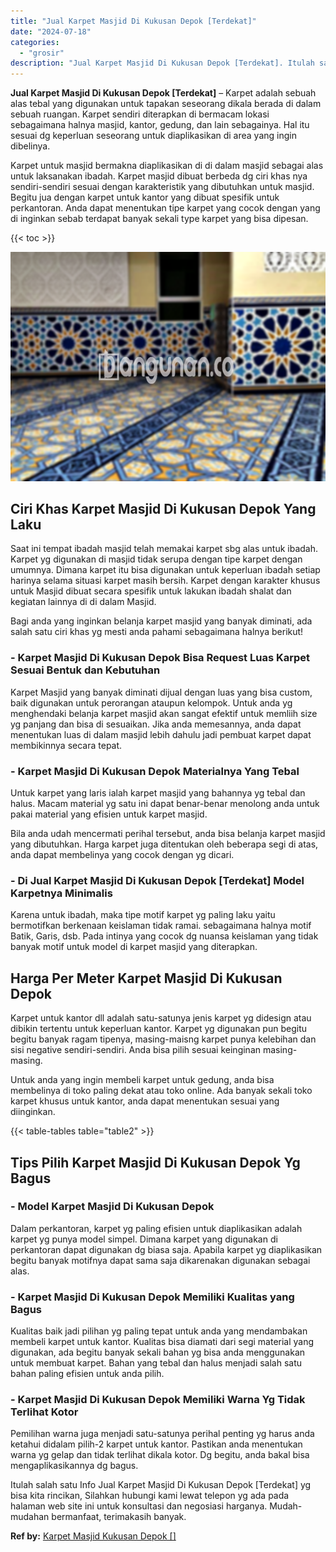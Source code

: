 ```yaml
---
title: "Jual Karpet Masjid Di Kukusan Depok [Terdekat]"
date: "2024-07-18"
categories: 
  - "grosir"
description: "Jual Karpet Masjid Di Kukusan Depok [Terdekat]. Itulah salah satu Info Jual Karpet Masjid Di Kukusan Depok [Terdekat] yg bisa kita rincikan, Silahkan hubun..."
---
```


**Jual Karpet Masjid Di Kukusan Depok \[Terdekat\]** – Karpet adalah sebuah alas tebal yang digunakan untuk tapakan seseorang dikala berada di dalam sebuah ruangan. Karpet sendiri diterapkan di bermacam lokasi sebagaimana halnya masjid, kantor, gedung, dan lain sebagainya. Hal itu sesuai dg keperluan seseorang untuk diaplikasikan di area yang ingin dibelinya.

Karpet untuk masjid bermakna diaplikasikan di di dalam masjid sebagai alas untuk laksanakan ibadah. Karpet masjid dibuat berbeda dg ciri khas nya sendiri-sendiri sesuai dengan karakteristik yang dibutuhkan untuk masjid. Begitu jua dengan karpet untuk kantor yang dibuat spesifik untuk perkantoran. Anda dapat menentukan tipe karpet yang cocok dengan yang di inginkan sebab terdapat banyak sekali type karpet yang bisa dipesan.

{{< toc >}}

![Jual Karpet Masjid Di Kukusan Depok [Terdekat]](/images/grosir-karpet-murah-44.png)

## Ciri Khas Karpet Masjid Di Kukusan Depok Yang Laku

Saat ini tempat ibadah masjid telah memakai karpet sbg alas untuk ibadah. Karpet yg digunakan di masjid tidak serupa dengan tipe karpet dengan umumnya. Dimana karpet itu bisa digunakan untuk keperluan ibadah setiap harinya selama situasi karpet masih bersih. Karpet dengan karakter khusus untuk Masjid dibuat secara spesifik untuk lakukan ibadah shalat dan kegiatan lainnya di di dalam Masjid.

Bagi anda yang inginkan belanja karpet masjid yang banyak diminati, ada salah satu ciri khas yg mesti anda pahami sebagaimana halnya berikut!

### \- Karpet Masjid Di Kukusan Depok Bisa Request Luas Karpet Sesuai Bentuk dan Kebutuhan

Karpet Masjid yang banyak diminati dijual dengan luas yang bisa custom, baik digunakan untuk perorangan ataupun kelompok. Untuk anda yg menghendaki belanja karpet masjid akan sangat efektif untuk memliih size yg panjang dan bisa di sesuaikan. Jika anda memesannya, anda dapat menentukan luas di dalam masjid lebih dahulu jadi pembuat karpet dapat membikinnya secara tepat.

### \- Karpet Masjid Di Kukusan Depok Materialnya Yang Tebal

Untuk karpet yang laris ialah karpet masjid yang bahannya yg tebal dan halus. Macam material yg satu ini dapat benar-benar menolong anda untuk pakai material yang efisien untuk karpet masjid.

Bila anda udah mencermati perihal tersebut, anda bisa belanja karpet masjid yang dibutuhkan. Harga karpet juga ditentukan oleh beberapa segi di atas, anda dapat membelinya yang cocok dengan yg dicari.

### \- Di Jual Karpet Masjid Di Kukusan Depok \[Terdekat\] Model Karpetnya Minimalis

Karena untuk ibadah, maka tipe motif karpet yg paling laku yaitu bermotifkan berkenaan keislaman tidak ramai. sebagaimana halnya motif Batik, Garis, dsb. Pada intinya yang cocok dg nuansa keislaman yang tidak banyak motif untuk model di karpet masjid yang diterapkan.

## Harga Per Meter Karpet Masjid Di Kukusan Depok

Karpet untuk kantor dll adalah satu-satunya jenis karpet yg didesign atau dibikin tertentu untuk keperluan kantor. Karpet yg digunakan pun begitu begitu banyak ragam tipenya, masing-maisng karpet punya kelebihan dan sisi negative sendiri-sendiri. Anda bisa pilih sesuai keinginan masing-masing.

Untuk anda yang ingin membeli karpet untuk gedung, anda bisa membelinya di toko paling dekat atau toko online. Ada banyak sekali toko karpet khusus untuk kantor, anda dapat menentukan sesuai yang diinginkan.

{{< table-tables table="table2" >}}

## Tips Pilih Karpet Masjid Di Kukusan Depok Yg Bagus

### \- Model Karpet Masjid Di Kukusan Depok

Dalam perkantoran, karpet yg paling efisien untuk diaplikasikan adalah karpet yg punya model simpel. Dimana karpet yang digunakan di perkantoran dapat digunakan dg biasa saja. Apabila karpet yg diaplikasikan begitu banyak motifnya dapat sama saja dikarenakan digunakan sebagai alas.

### \- Karpet Masjid Di Kukusan Depok Memiliki Kualitas yang Bagus

Kualitas baik jadi pilihan yg paling tepat untuk anda yang mendambakan membeli karpet untuk kantor. Kualitas bisa diamati dari segi material yang digunakan, ada begitu banyak sekali bahan yg bisa anda menggunakan untuk membuat karpet. Bahan yang tebal dan halus menjadi salah satu bahan paling efisien untuk anda pilih.

### \- Karpet Masjid Di Kukusan Depok Memiliki Warna Yg Tidak Terlihat Kotor

Pemilihan warna juga menjadi satu-satunya perihal penting yg harus anda ketahui didalam pilih-2 karpet untuk kantor. Pastikan anda menentukan warna yg gelap dan tidak terlihat dikala kotor. Dg begitu, anda bakal bisa mengaplikasikannya dg bagus.

Itulah salah satu Info Jual Karpet Masjid Di Kukusan Depok \[Terdekat\] yg bisa kita rincikan, Silahkan hubungi kami lewat telepon yg ada pada halaman web site ini untuk konsultasi dan negosiasi harganya. Mudah-mudahan bermanfaat, terimakasih banyak.

**Ref by:**  [Karpet Masjid Kukusan Depok []](https://id.wikipedia.org/wiki/Karpet)
